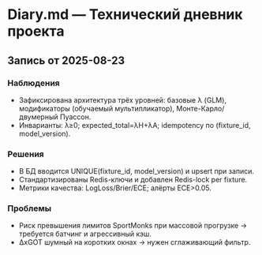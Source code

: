 # Diary.md — Технический дневник проекта

## Запись от 2025-08-23
### Наблюдения
- Зафиксирована архитектура трёх уровней: базовые λ (GLM), модификаторы (обучаемый мультипликатор), Монте-Карло/двумерный Пуассон.
- Инварианты: λ≥0; expected_total=λH+λA; idempotency по (fixture_id, model_version).

### Решения
- В БД вводится UNIQUE(fixture_id, model_version) и upsert при записи.
- Стандартизированы Redis-ключи и добавлен Redis-lock per fixture.
- Метрики качества: LogLoss/Brier/ECE; алёрты ECE>0.05.

### Проблемы
- Риск превышения лимитов SportMonks при массовой прогрузке → требуется батчинг и агрессивный кэш.
- ΔxGOT шумный на коротких окнах → нужен сглаживающий фильтр.

